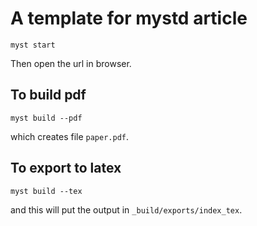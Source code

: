 # A template for mystd article

```shell
myst start
```

Then open the url in browser.

## To build pdf

```shell
myst build --pdf
```

which creates file `paper.pdf`. 

## To export to latex

```shell
myst build --tex
```

and this will put the output in `_build/exports/index_tex`.
